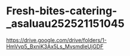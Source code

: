 # Fresh-bites-catering-_asaluau252521151045

https://drive.google.com/drive/folders/1-HmVvp5_BxniK3Ax5Ls_MvsmdleUjGDF
